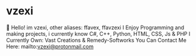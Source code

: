 # vzexi
👋 Hello! im vzexi, other aliases: ffavex, ffavzexi
I Enjoy Programming and making projects, i currently know C#, C++, Python, HTML, CSS, Js & PHP
I Currently Own: Vast Creations & Remedy-Softworks
You Can Contact Me Here: mailto:vzexi@protonmail.com
